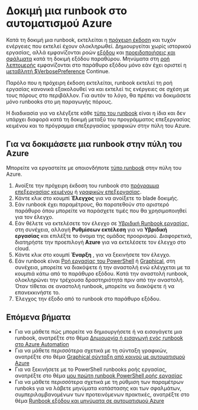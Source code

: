 <properties 
    pageTitle="Δοκιμή μια runbook στο Azure αυτοματισμού | Microsoft Azure"
    description="Πριν να δημοσιεύσετε ένα runbook στο Azure αυτοματισμού, μπορείτε να ελέγξετε για να βεβαιωθείτε ότι που λειτουργεί όπως αναμένεται.  Σε αυτό το άρθρο περιγράφει τον τρόπο για να δοκιμάσετε μια runbook και να προβάλετε τα αποτελέσματά."
    services="automation"
    documentationCenter=""
    authors="mgoedtel"
    manager="jwhit"
    editor="tysonn" />
<tags 
    ms.service="automation"
    ms.devlang="na"
    ms.topic="article"
    ms.tgt_pltfrm="na"
    ms.workload="infrastructure-services"
    ms.date="09/12/2016"
    ms.author="magoedte;bwren" />

# <a name="testing-a-runbook-in-azure-automation"></a>Δοκιμή μια runbook στο αυτοματισμού Azure
Κατά τη δοκιμή μια runbook, εκτελείται η [πρόχειρη έκδοση](automation-creating-importing-runbook.md#publishing-a-runbook) και τυχόν ενέργειες που εκτελεί έχουν ολοκληρωθεί. Δημιουργείται χωρίς ιστορικού εργασίας, αλλά εμφανίζονται ροών [εξόδου](automation-runbook-output-and-messages.md#output-stream) και [προειδοποιήσεις και σφάλματα](automation-runbook-output-and-messages.md#message-streams) κατά τη δοκιμή εξόδου παραθύρου. Μηνύματα στη [ροή λεπτομερής](automation-runbook-output-and-messages.md#message-streams) εμφανίζονται στο παράθυρο εξόδου μόνο εάν έχει οριστεί η [μεταβλητή $VerbosePreference](automation-runbook-output-and-messages.md#preference-variables) Continue.

Παρόλο που η πρόχειρη έκδοση εκτελείται, runbook εκτελεί τη ροή εργασίας κανονικά εξακολουθεί να και εκτελεί τις ενέργειες σε σχέση με τους πόρους στο περιβάλλον. Για αυτόν το λόγο, θα πρέπει να δοκιμάσετε μόνο runbooks στο μη παραγωγής πόρους.

Η διαδικασία για να ελέγξετε κάθε [τύπο του runbook](automation-runbook-types.md) είναι η ίδια και δεν υπάρχει διαφορά κατά τη δοκιμή μεταξύ του προγράμματος επεξεργασίας κειμένου και το πρόγραμμα επεξεργασίας γραφικών στην πύλη του Azure.  


## <a name="to-test-a-runbook-in-the-azure-portal"></a>Για να δοκιμάσετε μια runbook στην πύλη του Azure

Μπορείτε να εργαστείτε με οποιονδήποτε [τύπο runbook](automation-runbook-types.md) στην πύλη του Azure.

1. Ανοίξτε την πρόχειρη έκδοση του runbook στο [πρόγραμμα επεξεργασίας κειμένου](automation-editing-a-runbook.md#Portal) ή [γραφικών επεξεργασίας](automation-graphical-authoring-intro.md).
2. Κάντε κλικ στο κουμπί **Έλεγχος** για να ανοίξετε το blade δοκιμής.
3. Εάν runbook έχει παραμέτρους, θα παρατεθούν στο αριστερό παράθυρο όπου μπορείτε να παράσχετε τιμές που θα χρησιμοποιηθεί για τον έλεγχο.
4. Εάν θέλετε να εκτελέσετε τον έλεγχο σε [Υβριδική Runbook εργασίας](automation-hybrid-runbook-worker.md), στη συνέχεια, αλλαγή **Ρυθμίσεων εκτέλεση** για να **Υβριδική εργασίας** και επιλέξτε το όνομα της ομάδας προορισμού.  Διαφορετικά, διατηρήστε την προεπιλογή **Azure** για να εκτελέσετε τον έλεγχο στο cloud.
5. Κάντε κλικ στο κουμπί **Έναρξη** , για να ξεκινήσετε τον έλεγχο.
6. Εάν runbook είναι [Ροή εργασίας του PowerShell](automation-runbook-types.md#powershell-workflow-runbooks) ή [Graphical](automation-runbook-types.md#graphical-runbooks), στη συνέχεια, μπορείτε να διακόψετε ή την αναστολή ενώ ελέγχεται με τα κουμπιά κάτω από το παράθυρο εξόδου. Κατά την αναστολή runbook, ολοκληρώνει την τρέχουσα δραστηριότητά πριν από την αναστολή. Όταν τίθεται σε αναστολή runbook, μπορείτε να διακόψετε ή να επανεκκινήστε το.
7. Έλεγχος την έξοδο από το runbook στο παράθυρο εξόδου.


## <a name="next-steps"></a>Επόμενα βήματα

- Για να μάθετε πώς μπορείτε να δημιουργήσετε ή να εισαγάγετε μια runbook, ανατρέξτε στο θέμα [Δημιουργία ή εισαγωγή ενός runbook στο Azure Automation](automation-creating-importing-runbook.md)
- Για να μάθετε περισσότερα σχετικά με τη σύνταξη γραφικών, ανατρέξτε στο θέμα [Graphical σύνταξη από κοινού με αυτοματισμού Azure](automation-graphical-authoring-intro.md)
- Για να ξεκινήσετε με το PowerShell runbooks ροής εργασίας, ανατρέξτε στο θέμα [μου πρώτη runbook PowerShell ροής εργασίας](automation-first-runbook-textual.md)
- Για να μάθετε περισσότερα σχετικά με τη ρύθμιση των παραμέτρων runboks για να λάβετε μηνύματα κατάστασης και των σφαλμάτων, συμπεριλαμβανομένων των προτεινόμενων πρακτικές, ανατρέξτε στο θέμα [Runbook εξόδου και μηνύματα σε αυτοματισμού Azure](automation-runbook-output-and-messages.md)